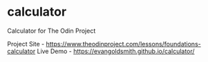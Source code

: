 # calculator
Calculator for The Odin Project

Project Site - https://www.theodinproject.com/lessons/foundations-calculator
Live Demo - https://evangoldsmith.github.io/calculator/
